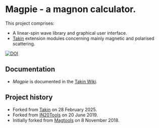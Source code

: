 # Magpie - a magnon calculator.
This project comprises:
  - A linear-spin wave library and graphical user interface.
  - [Takin](https://github.com/ILLGrenoble/takin) extension modules concerning mainly magnetic and polarised scattering.

[![DOI](https://zenodo.org/badge/DOI/10.5281/zenodo.4117437.svg)](https://doi.org/10.5281/zenodo.4117437)


## Documentation
- *Magpie* is documented in the [Takin Wiki](https://github.com/ILLGrenoble/takin/wiki).


## Project history
  - Forked from [Takin](https://github.com/ILLGrenoble/takin) on 28 February 2025.
  - Forked from [IN20Tools](https://code.ill.fr/tweber/in20tools) on 20 June 2019.
  - Initially forked from [Magtools](https://github.com/t-weber/magtools) on 8 November 2018.
